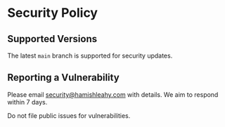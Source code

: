 # Security Policy

## Supported Versions

The latest `main` branch is supported for security updates.

## Reporting a Vulnerability

Please email security@hamishleahy.com with details. We aim to respond within 7 days.

Do not file public issues for vulnerabilities.

